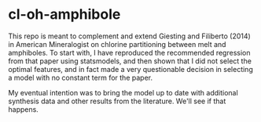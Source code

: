 # cl-oh-amphibole

This repo is meant to complement and extend Giesting and Filiberto (2014) in American Mineralogist on chlorine partitioning between melt and amphiboles. To start with, I have reproduced the recommended regression from that paper using statsmodels, and then shown that I did not select the optimal features, and in fact made a very questionable decision in selecting a model with no constant term for the paper.

My eventual intention was to bring the model up to date with additional synthesis data and other results from the literature. We'll see if that happens.
